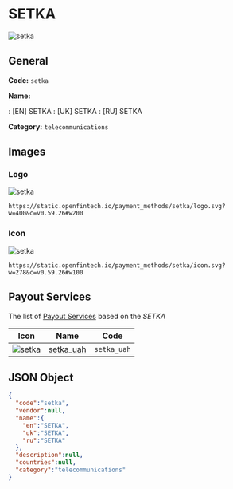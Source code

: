 
# SETKA 
![setka](https://static.openfintech.io/payment_methods/setka/logo.svg?w=400&c=v0.59.26#w200)  

## General 
**Code:** `setka` 
 
**Name:** 
 
:	[EN] SETKA 
:	[UK] SETKA 
:	[RU] SETKA 
 
**Category:** `telecommunications` 
 

## Images 

### Logo 
![setka](https://static.openfintech.io/payment_methods/setka/logo.svg?w=400&c=v0.59.26#w200)  

```
https://static.openfintech.io/payment_methods/setka/logo.svg?w=400&c=v0.59.26#w200
```  

### Icon 
![setka](https://static.openfintech.io/payment_methods/setka/icon.svg?w=278&c=v0.59.26#w100)  

```
https://static.openfintech.io/payment_methods/setka/icon.svg?w=278&c=v0.59.26#w100
```  

## Payout Services 
 
The list of [Payout Services](/payout-services/) based on the _SETKA_ 

|Icon|Name|Code| 
|:---:|:---:|:---:| 
|![setka](https://static.openfintech.io/payout_methods/setka/icon.svg?w=278&c=v0.59.26#w40) |[setka_uah](/payout-services/setka_uah/)|`setka_uah`| 
 

## JSON Object 

```json
{
  "code":"setka",
  "vendor":null,
  "name":{
    "en":"SETKA",
    "uk":"SETKA",
    "ru":"SETKA"
  },
  "description":null,
  "countries":null,
  "category":"telecommunications"
}
```  
